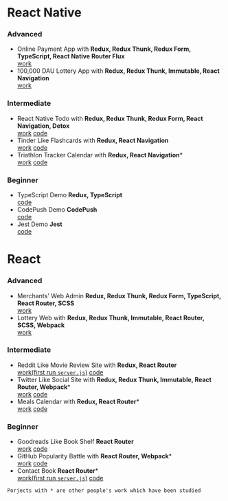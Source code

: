 # React Native
### Advanced
* Online Payment App with **Redux, Redux Thunk, Redux Form, TypeScript, React Native Router Flux**  
[work](https://invis.io/8GJ2PWO4MWV)
* 100,000 DAU Lottery App with **Redux, Redux Thunk, Immutable, React Navigation**  
[work](https://invis.io/YCJ2PVCX84V)  
### Intermediate
* React Native Todo with **Redux, Redux Thunk, Redux Form, React Navigation, Detox**  
[work](https://github.com/eugene-zheng0208/To-do/blob/master/gif/gif.md) [code](https://github.com/eugene-zheng0208/To-do)
* Tinder Like Flashcards with **Redux, React Navigation**  
[work](https://github.com/eugene-zheng0208/Flashcards/blob/master/gifs/gifs.md) [code](https://github.com/eugene-zheng0208/Flashcards)
* Triathlon Tracker Calendar with **Redux, React Navigation***  
[work](https://www.youtube.com/watch?time_continue=1&v=HZSi_XB3drA) [code](https://github.com/eugene-zheng0208/Triathlon-Tracker-Calendar)
### Beginner
* TypeScript Demo **Redux, TypeScript**  
[code](https://github.com/eugene-zheng0208/TypeScript-Demo)
* CodePush Demo **CodePush**  
[code](https://github.com/eugene-zheng0208/CodePush-Demo)
* Jest Demo **Jest**  
[code](https://github.com/eugene-zheng0208/Jest-Demo)
# React
### Advanced
* Merchants' Web Admin **Redux, Redux Thunk, Redux Form, TypeScript, React Router, SCSS**  
[work](https://projects.invisionapp.com/boards/SP3N0HCVJR2/)  
* Lottery Web with **Redux, Redux Thunk, Immutable, React Router, SCSS, Webpack**  
[work](https://projects.invisionapp.com/boards/R63N0GZYXB3/)
### Intermediate
* Reddit Like Movie Review Site with **Redux, React Router**  
[work(first run `server.js`)](https://github.com/eugene-zheng0208/Readable/blob/master/gifs/gifs.md) [code](https://github.com/eugene-zheng0208/Movie-Review)
* Twitter Like Social Site with **Redux, Redux Thunk, Immutable, React Router, Webpack***  
[work](https://duckr-site.firebaseapp.com/) [code](https://github.com/eugene-zheng0208/Twitter-Mock)
* Meals Calendar with **Redux, React Router***  
[work](https://martian2lee.github.io/Udaci-Meals/) [code](https://github.com/eugene-zheng0208/Meals-Calendar)
### Beginner
* Goodreads Like Book Shelf **React Router**  
[work](https://martian2lee.github.io/MyReads-A-Book-Tracking-App/) [code](https://github.com/eugene-zheng0208/Book-Shelf)
* GitHub Popularity Battle with **React Router, Webpack***  
[work](https://github2battle.firebaseapp.com/) [code](https://github.com/eugene-zheng0208/GitHub-Popularity-Battle)
* Contact Book **React Router***  
[work(first run `server.js`)](https://martian2lee.github.io/Contact-Book/) [code](https://github.com/eugene-zheng0208/Contact-Book)  

``
Porjects with * are other people's work which have been studied
``  
